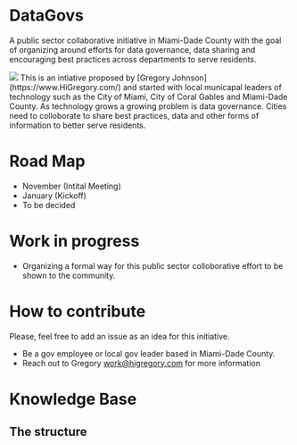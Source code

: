 # DataGovs 
A public sector collaborative initiative in Miami-Dade County with the goal of organizing around efforts for data governance, data sharing and encouraging best practices across departments to serve residents.
 
<img src="imgur.com/xZ7xCvS.png">
This is an intiative proposed by [Gregory Johnson](https://www.HiGregory.com/) and started with local municapal leaders of technology 
such as the City of Miami, City of Coral Gables and Miami-Dade County. As technology grows a growing problem is data governance. Cities need to colloborate to share best practices, data and other forms of information to better serve residents. 

# Road Map
- November (Intital Meeting)
- January (Kickoff)
- To be decided

# Work in progress
- Organizing a formal way for this public sector colloborative effort to be shown to the community.

# How to contribute
Please, feel free to add an issue as an idea for this initiative.

- Be a gov employee or local gov leader based in Miami-Dade County.
- Reach out to Gregory work@higregory.com for more information

# Knowledge Base
## The structure

